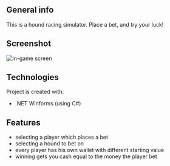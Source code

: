 ## General info
This is a hound racing simulator. Place a bet, and try your luck!

## Screenshot
![in-game screen](https://i.ibb.co/C7hM4Zs/Adnotacja-2020-08-10-132141.png)
    
## Technologies
Project is created with:
* .NET Winforms (using C#)
## Features
* selecting a player which places a bet
* selecting a hound to bet on
* every player has his own wallet with different starting value
* winning gets you cash equal to the money the player bet
